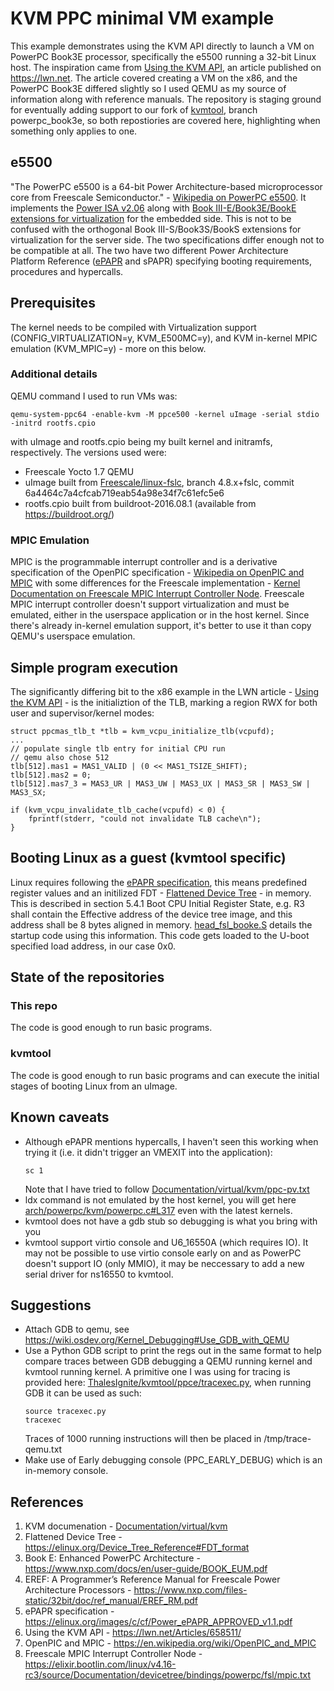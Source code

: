 # KVM PPC minimal VM example

This example demonstrates using the KVM API directly to launch a VM on PowerPC Book3E processor, specifically the e5500 running a 32-bit Linux host. The inspiration came from [Using the KVM API](https://lwn.net/Articles/658511/), an article published on https://lwn.net. The article covered creating a VM on the x86, and the PowerPC Book3E differed slightly so I used QEMU as my source of information along with reference manuals. The repository is staging ground for eventually adding support to our fork of [kvmtool](https://github.com/ThalesIgnite/kvmtool), branch powerpc_book3e, so both repostiories are covered here, highlighting when something only applies to one.

## e5500

"The PowerPC e5500 is a 64-bit Power Architecture-based microprocessor core from Freescale Semiconductor." - [Wikipedia on PowerPC e5500](https://en.wikipedia.org/wiki/PowerPC_e5500). It implements the [Power ISA v2.06](https://en.wikipedia.org/wiki/Power_Architecture#Power_ISA_v.2.06) along with [Book III-E/Book3E/BookE extensions for virtualization](https://en.wikipedia.org/wiki/Power_Architecture#Books) for the embedded side. This is not to be confused with the orthogonal Book III-S/Book3S/BookS extensions for virtualization for the server side. The two specifications differ enough not to be compatible at all. The two have two different Power Architecture Platform Reference ([ePAPR](https://elinux.org/images/c/cf/Power_ePAPR_APPROVED_v1.1.pdf) and sPAPR) specifying booting requirements, procedures and hypercalls.

## Prerequisites

The kernel needs to be compiled with Virtualization support (CONFIG_VIRTUALIZATION=y, KVM_E500MC=y), and KVM in-kernel MPIC emulation (KVM_MPIC=y) - more on this below.

### Additional details

QEMU command I used to run VMs was:
```
qemu-system-ppc64 -enable-kvm -M ppce500 -kernel uImage -serial stdio -initrd rootfs.cpio
```

with uImage and rootfs.cpio being my built kernel and initramfs, respectively. The versions used were:
- Freescale Yocto 1.7 QEMU
- uImage built from [Freescale/linux-fslc](https://github.com/Freescale/linux-fslc.git), branch 4.8.x+fslc, commit 6a4464c7a4cfcab719eab54a98e34f7c61efc5e6
- rootfs.cpio built from buildroot-2016.08.1 (available from https://buildroot.org/)

### MPIC Emulation

MPIC is the programmable interrupt controller and is a derivative specification of the OpenPIC specification - [Wikipedia on OpenPIC and MPIC](https://en.wikipedia.org/wiki/OpenPIC_and_MPIC) with some differences for the Freescale implementation - [Kernel Documentation on Freescale MPIC Interrupt Controller Node](https://elixir.bootlin.com/linux/v4.16-rc3/source/Documentation/devicetree/bindings/powerpc/fsl/mpic.txt). Freescale MPIC interrupt controller doesn't support virtualization and must be emulated, either in the userspace application or in the host kernel. Since there's already in-kernel emulation support, it's better to use it than copy QEMU's userspace emulation.

## Simple program execution

The significantly differing bit to the x86 example in the LWN article - [Using the KVM API](https://lwn.net/Articles/658511/) - is the initializtion of the TLB, marking a region RWX for both user and supervisor/kernel modes:

```
struct ppcmas_tlb_t *tlb = kvm_vcpu_initialize_tlb(vcpufd);
...
// populate single tlb entry for initial CPU run
// qemu also chose 512
tlb[512].mas1 = MAS1_VALID | (0 << MAS1_TSIZE_SHIFT);
tlb[512].mas2 = 0;
tlb[512].mas7_3 = MAS3_UR | MAS3_UW | MAS3_UX | MAS3_SR | MAS3_SW | MAS3_SX;

if (kvm_vcpu_invalidate_tlb_cache(vcpufd) < 0) {
	fprintf(stderr, "could not invalidate TLB cache\n");
}
```

## Booting Linux as a guest (kvmtool specific)

Linux requires following the [ePAPR specification](https://elinux.org/images/c/cf/Power_ePAPR_APPROVED_v1.1.pdf), this means predefined register values and an initilized FDT - [Flattened Device Tree](https://elinux.org/Device_Tree_Reference#FDT_format) - in memory. This is described in section 5.4.1 Boot CPU Initial Register State, e.g. R3 shall contain the Effective address of the device tree image, and this address shall be 8 bytes aligned in memory. [head_fsl_booke.S](https://elixir.bootlin.com/linux/v4.16-rc3/source/arch/powerpc/kernel/head_fsl_booke.S) details the startup code using this information. This code gets loaded to the U-boot specified load address, in our case 0x0.

## State of the repositories

### This repo

The code is good enough to run basic programs.

### kvmtool

The code is good enough to run basic programs and can execute the initial stages of booting Linux from an uImage.

## Known caveats

- Although ePAPR mentions hypercalls, I haven't seen this working when trying it (i.e. it didn't trigger an VMEXIT into the application):
  ```
  sc 1
  ```
  Note that I have tried to follow [Documentation/virtual/kvm/ppc-pv.txt](https://elixir.bootlin.com/linux/v4.16-rc3/source/Documentation/virtual/kvm/ppc-pv.txt)
- ldx command is not emulated by the host kernel, you will get here [arch/powerpc/kvm/powerpc.c#L317](https://elixir.bootlin.com/linux/v4.16-rc3/source/arch/powerpc/kvm/powerpc.c#L317) even with the latest kernels.
- kvmtool does not have a gdb stub so debugging is what you bring with you
- kvmtool support virtio console and U6_16550A (which requires IO). It may not be possible to use virtio console early on and  as PowerPC doesn't support IO (only MMIO), it may be neccessary to add a new serial driver for ns16550 to kvmtool.

## Suggestions

- Attach GDB to qemu, see https://wiki.osdev.org/Kernel_Debugging#Use_GDB_with_QEMU
- Use a Python GDB script to print the regs out in the same format to help compare traces between GDB debugging a QEMU running kernel and kvmtool running kernel. A primitive one I was using for tracing is provided here: [ThalesIgnite/kvmtool/ppce/tracexec.py](https://github.com/ThalesIgnite/kvmtool/blob/powerpc_book3e/ppce/tracexec.py), when running GDB it can be used as such:
  ```
  source tracexec.py
  tracexec
  ```
  Traces of 1000 running instructions will then be placed in /tmp/trace-qemu.txt
- Make use of Early debugging console (PPC_EARLY_DEBUG) which is an in-memory console.

## References

1. KVM documenation - [Documentation/virtual/kvm](https://elixir.bootlin.com/linux/v4.16-rc3/source/Documentation/virtual/kvm)
1. Flattened Device Tree - https://elinux.org/Device_Tree_Reference#FDT_format
1. Book E: Enhanced PowerPC Architecture - https://www.nxp.com/docs/en/user-guide/BOOK_EUM.pdf
1. EREF: A Programmer’s Reference Manual for Freescale Power Architecture Processors - https://www.nxp.com/files-static/32bit/doc/ref_manual/EREF_RM.pdf
1. ePAPR specification - https://elinux.org/images/c/cf/Power_ePAPR_APPROVED_v1.1.pdf
1. Using the KVM API - https://lwn.net/Articles/658511/
1. OpenPIC and MPIC - https://en.wikipedia.org/wiki/OpenPIC_and_MPIC
1. Freescale MPIC Interrupt Controller Node - https://elixir.bootlin.com/linux/v4.16-rc3/source/Documentation/devicetree/bindings/powerpc/fsl/mpic.txt
